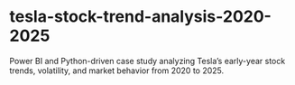 # tesla-stock-trend-analysis-2020-2025
Power BI and Python-driven case study analyzing Tesla’s early-year stock trends, volatility, and market behavior from 2020 to 2025.
